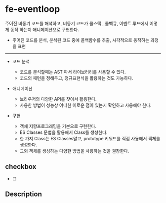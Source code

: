 # fe-eventloop
주어진 비동기 코드를 해석하고, 비동기 코드가 콜스택 , 콜백큐, 이벤트 루프에서 어떻게 동작 하는지 애니메이션으로 구현한다.

- 주어진 코드를 분석, 분석된 코드 중에 콜백함수를 추출, 시각적으로 동작하는 과정을 표현 
---------------
- 코드 분석
  - 코드를 분석할때는 AST 파서 라이브러리를 사용할 수 있다.
  - 코드의 패턴을 정해두고, 정규표현식을 활용하는 것도 가능하다.

- 애니메이션
  - 브라우저의 다양한 API를 찾아서 활용한다.
  - 사용한 방법이 성능상 어떠한 이로운 점이 있는지 확인하고 사용해야 한다.

- 구현
  - 객체 지향프로그래밍을 기본으로 구현한다.
  - ES Classes 문법을 활용해서 Class를 생성한다.
  - 한 가지 Class는 ES Classes말고, prototype 키워드를 직접 사용해서 객체를 생성한다.
  - 그외 객체를 생성하는 다양한 방법을 사용하는 것을 권장한다.
  
## checkbox
- [ ] 
## Description

